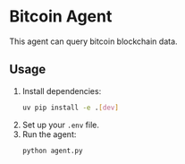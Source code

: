 # Bitcoin Agent

This agent can query bitcoin blockchain data.

## Usage

1.  Install dependencies:
    ```bash
    uv pip install -e .[dev]
    ```
2.  Set up your `.env` file.
3.  Run the agent:
    ```bash
    python agent.py
    ```
